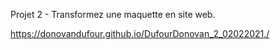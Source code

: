 Projet 2 - Transformez une maquette en site web.

https://donovandufour.github.io/DufourDonovan_2_02022021./
